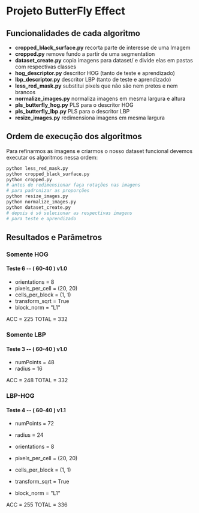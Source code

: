 # Projeto ButterFly Effect

## Funcionalidades de cada algoritmo

* **cropped_black_surface.py** recorta parte de interesse de uma Imagem
* **cropped.py** remove fundo a partir de uma segmentation
* **dataset_create.py** copia imagens para dataset/ e divide elas em pastas com respectivas classes
* **hog_descriptor.py** descritor HOG (tanto de teste e aprendizado)
* **lbp_descriptor.py** descritor LBP (tanto de teste e aprendizado)
* **less_red_mask.py** substitui pixels que não são nem pretos e nem brancos
* **normalize_images.py** normaliza imagens em mesma largura e altura
* **pls_butterfly_hog.py** PLS para o descritor HOG
* **pls_butterfly_lbp.py** PLS para o descritor LBP
* **resize_images.py** redimensiona imagens em mesma largura

## Ordem de execução dos algoritmos

Para refinarmos as imagens e criarmos o nosso dataset funcional devemos executar os algoritmos nessa ordem:

```sh
python less_red_mask.py
python cropped_black_surface.py
python cropped.py
# antes de redimensionar faça rotações nas imagens
# para padronizar as proporções
python resize_images.py
python normalize_images.py
python dataset_create.py
# depois é só selecionar as respectivas imagens
# para teste e aprendizado
```

## Resultados e Parâmetros

### Somente HOG

#### Teste 6 -- ( 60-40 ) v1.0

* orientations = 8
* pixels_per_cell = (20, 20)
* cells_per_block = (1, 1)
* transform_sqrt = True
* block_norm = "L1"

ACC = 225
TOTAL = 332

### Somente LBP

#### Teste 3 -- ( 60-40 ) v1.0

* numPoints = 48
* radius = 16

ACC = 248
TOTAL = 332

### LBP-HOG

#### Teste 4 -- ( 60-40 ) v1.1

* numPoints = 72
* radius = 24

* orientations = 8
* pixels_per_cell = (20, 20)
* cells_per_block = (1, 1)
* transform_sqrt = True
* block_norm = "L1"

ACC = 255
TOTAL = 336
